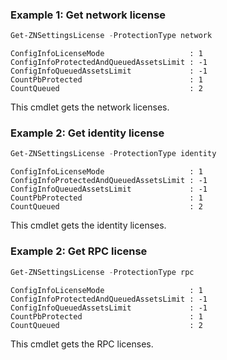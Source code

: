 ### Example 1: Get network license
```powershell
Get-ZNSettingsLicense -ProtectionType network
```

```output
ConfigInfoLicenseMode                   : 1
ConfigInfoProtectedAndQueuedAssetsLimit : -1
ConfigInfoQueuedAssetsLimit             : -1
CountPbProtected                        : 1
CountQueued                             : 2
```

This cmdlet gets the network licenses.

### Example 2: Get identity license
```powershell
Get-ZNSettingsLicense -ProtectionType identity
```

```output
ConfigInfoLicenseMode                   : 1
ConfigInfoProtectedAndQueuedAssetsLimit : -1
ConfigInfoQueuedAssetsLimit             : -1
CountPbProtected                        : 1
CountQueued                             : 2
```

This cmdlet gets the identity licenses.

### Example 2: Get RPC license
```powershell
Get-ZNSettingsLicense -ProtectionType rpc
```

```output
ConfigInfoLicenseMode                   : 1
ConfigInfoProtectedAndQueuedAssetsLimit : -1
ConfigInfoQueuedAssetsLimit             : -1
CountPbProtected                        : 1
CountQueued                             : 2
```

This cmdlet gets the RPC licenses.
